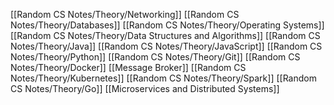 [[Random CS Notes/Theory/Networking]]
[[Random CS Notes/Theory/Databases]]
[[Random CS Notes/Theory/Operating Systems]]
[[Random CS Notes/Theory/Data Structures and Algorithms]]
[[Random CS Notes/Theory/Java]]
[[Random CS Notes/Theory/JavaScript]]
[[Random CS Notes/Theory/Python]]
[[Random CS Notes/Theory/Git]]
[[Random CS Notes/Theory/Docker]]
[[Message Broker]]
[[Random CS Notes/Theory/Kubernetes]]
[[Random CS Notes/Theory/Spark]]
[[Random CS Notes/Theory/Go]]
[[Microservices and Distributed Systems]]